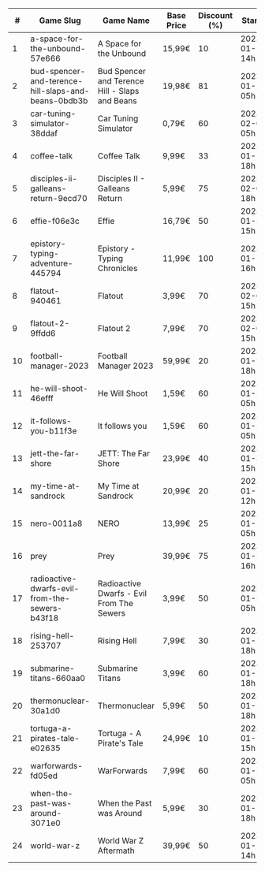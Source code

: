 |#|Game Slug|Game Name|Base Price|Discount (%)|Starts|Ends|
|---|---|---|---|---|---|---|
|1|a-space-for-the-unbound-57e666|A Space for the Unbound|15,99€|10|2023-01-19 14h|2023-01-26 14h|
|2|bud-spencer-and-terence-hill-slaps-and-beans-0bdb3b|Bud Spencer and Terence Hill - Slaps and Beans|19,98€|81|2023-01-27 05h|2023-02-12 05h|
|3|car-tuning-simulator-38ddaf|Car Tuning Simulator|0,79€|60|2023-02-05 05h|2023-02-24 05h|
|4|coffee-talk|Coffee Talk|9,99€|33|2023-01-17 18h|2023-01-24 18h|
|5|disciples-ii-galleans-return-9ecd70|Disciples II - Galleans Return|5,99€|75|2023-02-02 18h|2023-02-16 18h|
|6|effie-f06e3c|Effie|16,79€|50|2023-01-20 15h|2023-02-06 15h|
|7|epistory-typing-adventure-445794|Epistory - Typing Chronicles|11,99€|100|2023-01-19 16h|2023-01-26 16h|
|8|flatout-940461|Flatout|3,99€|70|2023-02-06 15h|2023-02-20 15h|
|9|flatout-2-9ffdd6|Flatout 2|7,99€|70|2023-02-06 15h|2023-02-20 15h|
|10|football-manager-2023|Football Manager 2023|59,99€|20|2023-01-26 18h|2023-02-02 18h|
|11|he-will-shoot-46efff|He Will Shoot|1,59€|60|2023-01-25 05h|2023-02-08 05h|
|12|it-follows-you-b11f3e|It follows you|1,59€|60|2023-01-24 05h|2023-02-08 05h|
|13|jett-the-far-shore|JETT: The Far Shore|23,99€|40|2023-01-31 15h|2023-02-14 15h|
|14|my-time-at-sandrock|My Time at Sandrock|20,99€|20|2023-01-16 12h|2023-01-25 12h|
|15|nero-0011a8|NERO|13,99€|25|2023-01-13 05h|2023-01-20 05h|
|16|prey|Prey|39,99€|75|2023-01-24 16h|2023-01-31 16h|
|17|radioactive-dwarfs-evil-from-the-sewers-b43f18|Radioactive Dwarfs - Evil From The Sewers|3,99€|50|2023-01-31 05h|2023-02-07 05h|
|18|rising-hell-253707|Rising Hell|7,99€|30|2023-01-17 18h|2023-01-24 18h|
|19|submarine-titans-660aa0|Submarine Titans|3,99€|60|2023-01-20 18h|2023-01-24 18h|
|20|thermonuclear-30a1d0|Thermonuclear|5,99€|50|2023-01-17 18h|2023-01-24 18h|
|21|tortuga-a-pirates-tale-e02635|Tortuga - A Pirate's Tale|24,99€|10|2023-01-19 15h|2023-01-25 15h|
|22|warforwards-fd05ed|WarForwards|7,99€|60|2023-01-24 05h|2023-01-31 05h|
|23|when-the-past-was-around-3071e0|When the Past was Around|5,99€|30|2023-01-18 18h|2023-01-24 18h|
|24|world-war-z|World War Z Aftermath|39,99€|50|2023-01-23 14h|2023-01-30 01h|
